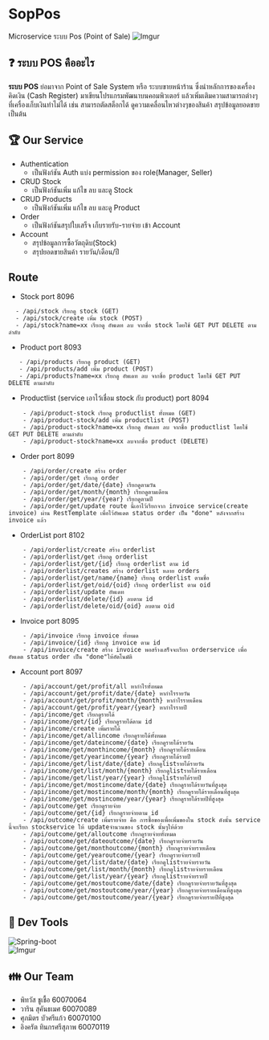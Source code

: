 
# SopPos
Microservice ระบบ Pos (Point of Sale)
![Imgur](https://www.mx7.com/i/0bc/MN3Dwf.jpg)
## :question: ระบบ POS คืออะไร
**ระบบ POS** ย่อมาจาก Point of Sale System หรือ ระบบขายหน้าร้าน ซึ่งนำหลักการของเครื่องคิดเงิน (Cash Register) มาเขียนโปรแกรมพัฒนาบนคอมพิวเตอร์
แล้วเพิ่มเติมความสามารถต่างๆที่เครื่องเก็บเงินทำไม่ได้ เช่น สามารถตัดสต็อกได้ ดูความเคลื่อนไหวต่างๆของสินค้า สรุปข้อมูลยอดขาย เป็นต้น
## :trophy: Our Service
* Authentication
  * เป็นฟังก์ชัน Auth แบ่ง permission ของ role(Manager, Seller)
* CRUD Stock
  * เป็นฟังก์ชันเพิ่ม แก้ไข ลบ และดู Stock
* CRUD Products
  * เป็นฟังก์ชันเพิ่ม แก้ไข ลบ และดู Product
* Order
  * เป็นฟังก์ชันสรุปใบเสร็จ เก็บรายรับ-รายจ่าย เข้า Account
* Account
  * สรุปข้อมูลการซื้อวัตถุดิบ(Stock)
  * สรุปยอดขายสินค้า รายวัน/เดือน/ปี
  
## Route
- Stock port 8096
```
  - /api/stock เรียกดู stock (GET)
  - /api/stock/create เพิ่ม stock (POST)
  - /api/stock?name=xx เรียกดู อัพเดท ลบ จากชื่อ stock โดยใช้ GET PUT DELETE ตามลำดับ
```
- Product port 8093
```
   - /api/products เรียกดู product (GET)
   - /api/products/add เพิ่ม product (POST)
   - /api/products?name=xx เรียกดู อัพเดท ลบ จากชื่อ product โดยใช้ GET PUT DELETE ตามลำดับ
```
 - Productlist (service เอาไว้เชื่อม stock กับ product) port 8094
```
    - /api/product-stock เรียกดู productlist ทั้งหมด (GET)
    - /api/product-stock/add เพิ่ม productlist (POST)
    - /api/product-stock?name=xx เรียกดู อัพเดท ลบ จากชื่อ productlist โดยใช้ GET PUT DELETE ตามลำดับ
    - /api/product-stock?name=xx ลบจากชื่อ product (DELETE)
```
 - Order port 8099
```
    - /api/order/create สร้าง order
    - /api/order/get เรียกดู order
    - /api/order/get/date/{date} เรียกดูตามวัน
    - /api/order/get/month/{month} เรียกดูตามเดือน
    - /api/order/get/year/{year} เรียกดูตามปี
    - /api/order/get/update route นี้เอาไว้เรียกจาก invoice service(create invoice) ผ่าน RestTemplate เพื่อไว้อัพเดต status order เป็น "done" หลังจากสร้าง invoice แล้ว
```
 - OrderList port 8102
```
    - /api/orderlist/create สร้าง orderlist
    - /api/orderlist/get เรียกดู orderlist
    - /api/orderlist/get/{id} เรียกดู orderlist ตาม id
    - /api/orderlist/creates สร้าง orderlist หลาย orders
    - /api/orderlist/get/name/{name} เรียกดู orderlist ตามชื่อ
    - /api/orderlist/get/oid/{oid} เรียกดู orderlist ตาม oid
    - /api/orderlist/update อัพเดท
    - /api/orderlist/delete/{id} ลบตาม id
    - /api/orderlist/delete/oid/{oid} ลบตาม oid
```
- Invoice port 8095
```
    - /api/invoice เรียกดู invoice ทั้งหมด
    - /api/invoice/{id} เรียกดู invoice ตาม id
    - /api/invoice/create สร้าง invoice พอสร้างเสร็จจะเรียก orderservice เพื่ออัพเดต status order เป็น "done"ให้อัตโนมัติ
```
 - Account port 8097
```
    - /api/account/get/profit/all หากำไรทั้งหมด
    - /api/account/get/profit/date/{date} หากำไรรายวัน
    - /api/account/get/profit/month/{month} หากำไรรายเดือน
    - /api/account/get/profit/year/{year} หากำไรรายปี
    - /api/income/get เรียกดูรายได้
    - /api/income/get/{id} เรียกดูรายได้ตาม id
    - /api/income/create เพิ่มรายได้
    - /api/income/get/allincome เรียกดูรายได้ทั้งหมด
    - /api/income/get/dateincome/{date} เรียกดูรายได้รายวัน
    - /api/income/get/monthincome/{month} เรียกดูรายได้รายเดือน
    - /api/income/get/yearincome/{year} เรียกดูรายได้รายปี
    - /api/income/get/list/date/{date} เรียกดูlistรายได้รายวัน
    - /api/income/get/list/month/{month} เรียกดูlistรายได้รายเดือน
    - /api/income/get/list/year/{year} เรียกดูlistรายได้รายปี
    - /api/income/get/mostincome/date/{date} เรียกดูรายได้รายวันที่สูงสุด
    - /api/income/get/mostincome/month/{month} เรียกดูรายได้รายเดือนที่สูงสุด
    - /api/income/get/mostincome/year/{year} เรียกดูรายได้รายปีที่สูงสุด
    - /api/outcome/get เรียกดูรายจ่าย
    - /api/outcome/get/{id} เรียกดูรายจ่ายตาม id
    - /api/outcome/create เพิ่มรายจ่าย คือ การซื้อของเพื่อเพิ่มของใน stock ดังนั้น service นี้จะเรียก stockservice ให้ updateจำนวนของ stock นั้นๆให้ด้วย
    - /api/outcome/get/alloutcome เรียกดูรายจ่ายทั้งหมด
    - /api/outcome/get/dateoutcome/{date} เรียกดูรายจ่ายรายวัน
    - /api/outcome/get/monthoutcome/{month} เรียกดูรายจ่ายรายเดือน
    - /api/outcome/get/yearoutcome/{year} เรียกดูรายจ่ายรายปี
    - /api/outcome/get/list/date/{date} เรียกดูlistรายจ่ายรายวัน
    - /api/outcome/get/list/month/{month} เรียกดูlistรายจ่ายรายเดือน
    - /api/outcome/get/list/year/{year} เรียกดูlistรายจ่ายรายปี
    - /api/outcome/get/mostoutcome/date/{date} เรียกดูรายจ่ายรายวันที่สูงสุด
    - /api/outcome/get/mostoutcome/year/{year} เรียกดูรายจ่ายรายเดือนที่สูงสุด
    - /api/outcome/get/mostoutcome/year/{year} เรียกดูรายจ่ายรายปีที่สูงสุด
```

    
    
    
## :wrench: Dev Tools
![Spring-boot](https://i.imgur.com/WF92VTP.png?1)<br />
![Imgur](https://i.imgur.com/YOqoyng.png?1)
## :family: Our Team
* พิทวัส ชูเชื้อ 60070064
* วาริน สุคันธเมศ 60070089
* ศุภมิตร บัวศรีแก้ว 60070100
* อิงครัต  ทินกรศรีสุภาพ 60070119
